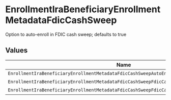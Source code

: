 # EnrollmentIraBeneficiaryEnrollmentMetadataFdicCashSweep

Option to auto-enroll in FDIC cash sweep; defaults to true


## Values

| Name                                                                                        | Value                                                                                       |
| ------------------------------------------------------------------------------------------- | ------------------------------------------------------------------------------------------- |
| `EnrollmentIraBeneficiaryEnrollmentMetadataFdicCashSweepAutoEnrollFdicCashSweepUnspecified` | AUTO_ENROLL_FDIC_CASH_SWEEP_UNSPECIFIED                                                     |
| `EnrollmentIraBeneficiaryEnrollmentMetadataFdicCashSweepFdicCashSweepEnroll`                | FDIC_CASH_SWEEP_ENROLL                                                                      |
| `EnrollmentIraBeneficiaryEnrollmentMetadataFdicCashSweepFdicCashSweepDecline`               | FDIC_CASH_SWEEP_DECLINE                                                                     |